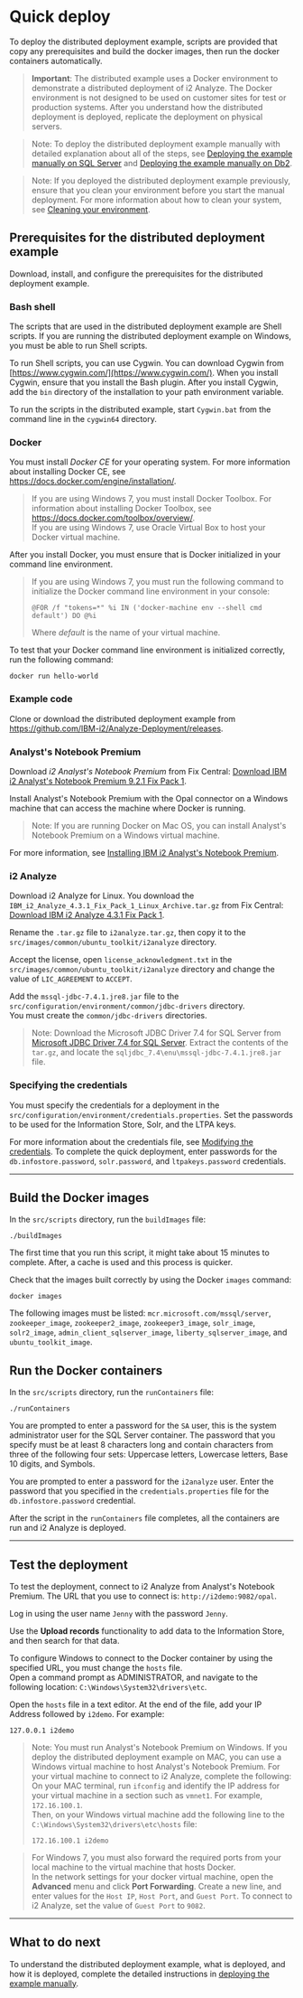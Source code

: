 # Quick deploy
To deploy the distributed deployment example, scripts are provided that copy any prerequisites and build the docker images, then run the docker containers automatically.
>**Important**: The distributed example uses a Docker environment to demonstrate a distributed deployment of i2 Analyze. The Docker environment is not designed to be used on customer sites for test or production systems. After you understand how the distributed deployment is deployed, replicate the deployment on physical servers.

>Note: To deploy the distributed deployment example manually with detailed explanation about all of the steps, see [Deploying the example manually on SQL Server](deploy_walk_through_sqlserver.md) and [Deploying the example manually on Db2](deploy_walk_through_db2.md).

>Note: If you deployed the distributed deployment example previously, ensure that you clean your environment before you start the manual deployment. For more information about how to clean your system, see [Cleaning your environment](deploy_clean_environment.md).

## Prerequisites for the distributed deployment example
Download, install, and configure the prerequisites for the distributed deployment example.

### Bash shell
The scripts that are used in the distributed deployment example are Shell scripts. If you are running the distributed deployment example on Windows, you must be able to run Shell scripts.

To run Shell scripts, you can use Cygwin. You can download Cygwin from [https://www.cygwin.com/](https://www.cygwin.com/). When you install Cygwin, ensure that you install the Bash plugin. After you install Cygwin, add the `bin` directory of the installation to your path environment variable.

To run the scripts in the distributed example, start `Cygwin.bat` from the command line in the `cygwin64` directory.

### Docker
You must install *Docker CE* for your operating system. For more information about installing Docker CE, see <https://docs.docker.com/engine/installation/>.

>If you are using Windows 7, you must install Docker Toolbox. For information about installing Docker Toolbox, see <https://docs.docker.com/toolbox/overview/>.  
If you are using Windows 7, use Oracle Virtual Box to host your Docker virtual machine.

After you install Docker, you must ensure that is Docker initialized in your command line environment.

>If you are using Windows 7, you must run the following command to initialize the Docker command line environment in your console:   
> ```
> @FOR /f "tokens=*" %i IN ('docker-machine env --shell cmd default') DO @%i
> ```
> Where *default* is the name of your virtual machine.


 To test that your Docker command line environment is initialized correctly, run the following command:  
 ```
 docker run hello-world
 ```

### Example code
Clone or download the distributed deployment example from <https://github.com/IBM-i2/Analyze-Deployment/releases>.

### Analyst's Notebook Premium
Download *i2 Analyst's Notebook Premium* from Fix Central: [Download IBM i2 Analyst's Notebook Premium 9.2.1 Fix Pack 1](http://www.ibm.com/support/docview.wss?uid=ibm1283782).

Install Analyst's Notebook Premium with the Opal connector on a Windows machine that can access the machine where Docker is running.

>Note: If you are running Docker on Mac OS, you can install Analyst's Notebook Premium on a Windows virtual machine.

For more information, see [Installing IBM i2 Analyst's Notebook Premium](https://www.ibm.com/support/knowledgecenter/SSXVXZ/com.ibm.i2.deploy.example.doc/installing_anbp.html).

### i2 Analyze
Download i2 Analyze for Linux. You download the `IBM_i2_Analyze_4.3.1_Fix_Pack_1_Linux_Archive.tar.gz` from Fix Central: [Download IBM i2 Analyze 4.3.1 Fix Pack 1](https://www.ibm.com/support/pages/node/1283776).

Rename the `.tar.gz` file to `i2analyze.tar.gz`, then copy it to the `src/images/common/ubuntu_toolkit/i2analyze` directory.

Accept the license, open `license_acknowledgment.txt` in the `src/images/common/ubuntu_toolkit/i2analyze` directory and change the value of `LIC_AGREEMENT` to `ACCEPT`.

Add the `mssql-jdbc-7.4.1.jre8.jar` file to the `src/configuration/environment/common/jdbc-drivers` directory.  
You must create the `common/jdbc-drivers` directories.
>Note: Download the Microsoft JDBC Driver 7.4 for SQL Server from [Microsoft JDBC Driver 7.4 for SQL Server](https://www.microsoft.com/en-us/download/details.aspx?id=58505). Extract the contents of the `tar.gz`, and locate the `sqljdbc_7.4\enu\mssql-jdbc-7.4.1.jre8.jar` file.

### Specifying the credentials
You must specify the credentials for a deployment in the `src/configuration/environment/credentials.properties`. Set the passwords to be used for the Information Store, Solr, and the LTPA keys.

For more information about the credentials file, see [Modifying the credentials](https://www.ibm.com/support/knowledgecenter/SSXVXZ/com.ibm.i2.eia.go.live.doc/t_specifying_credentials.html).
To complete the quick deployment, enter passwords for the `db.infostore.password`, `solr.password`, and `ltpakeys.password` credentials.

---
## Build the Docker images
In the `src/scripts` directory, run the `buildImages` file:
```
./buildImages
```

The first time that you run this script, it might take about 15 minutes to complete. After, a cache is used and this process is quicker.

Check that the images built correctly by using the Docker `images` command:
```
docker images
```
The following images must be listed: `mcr.microsoft.com/mssql/server`, `zookeeper_image`, `zookeeper2_image`, `zookeeper3_image`, `solr_image`, `solr2_image`, `admin_client_sqlserver_image`, `liberty_sqlserver_image`, and `ubuntu_toolkit_image`.

## Run the Docker containers
In the `src/scripts` directory, run the `runContainers` file:
```
./runContainers
```
You are prompted to enter a password for the `SA` user, this is the system administrator user for the SQL Server container. The password that you specify must be at least 8 characters long and contain characters from three of the following four sets: Uppercase letters, Lowercase letters, Base 10 digits, and Symbols.

You are prompted to enter a password for the `i2analyze` user. Enter the password that you specified in the `credentials.properties` file for the `db.infostore.password` credential.

After the script in the `runContainers` file completes, all the containers are run and i2 Analyze is deployed.

---

## Test the deployment
To test the deployment, connect to i2 Analyze from Analyst's Notebook Premium. The URL that you use to connect is: `http://i2demo:9082/opal`.

Log in using the user name `Jenny` with the password `Jenny`.

Use the **Upload records** functionality to add data to the Information Store, and then search for that data.

To configure Windows to connect to the Docker container by using the specified URL, you must change the `hosts` file.  
Open a command prompt as ADMINISTRATOR, and navigate to the following location:
`C:\Windows\System32\drivers\etc`.

Open the `hosts` file in a text editor. At the end of the file, add your IP Address followed by `i2demo`. For example:
```
127.0.0.1 i2demo
```

>Note: You must run Analyst's Notebook Premium on Windows. If you deploy the distributed deployment example on MAC, you can use a Windows virtual machine to host Analyst's Notebook Premium. For your virtual machine to connect to i2 Analyze, complete the following:  
>On your MAC terminal, run `ifconfig` and identify the IP address for your virtual machine in a section such as `vmnet1`. For example, `172.16.100.1`.  
>Then, on your Windows virtual machine add the following line to the `C:\Windows\System32\drivers\etc\hosts` file:
>```
>172.16.100.1 i2demo
>```


>For Windows 7, you must also forward the required ports from your local machine to the virtual machine that hosts Docker.  
>In the network settings for your docker virtual machine, open the **Advanced** menu and click **Port Forwarding**. Create a new line, and enter values for the `Host IP`, `Host Port`, and `Guest Port`. To connect to i2 Analyze, set the value of `Guest Port` to `9082`.

---
## What to do next
To understand the distributed deployment example, what is deployed, and how it is deployed, complete the detailed instructions in [deploying the example manually](deploy_walk_through_sqlserver.md).
